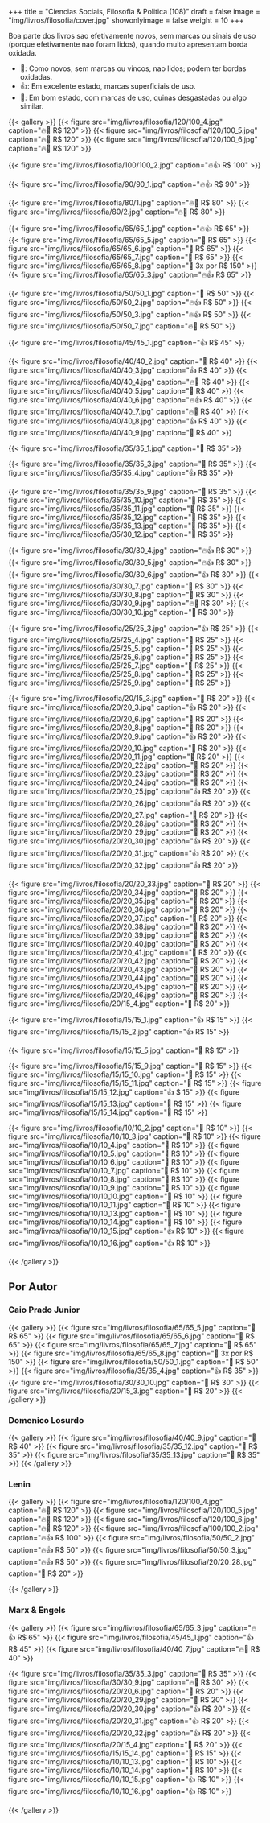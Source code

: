 +++
title = "Ciencias Sociais, Filosofia & Politica (108)"
draft = false
image = "img/livros/filosofia/cover.jpg"
showonlyimage = false
weight = 10
+++
<!--more-->

Boa parte dos livros sao efetivamente novos, sem marcas ou sinais de uso (porque efetivamente nao foram lidos), quando muito apresentam borda oxidada.

- 💖: Como novos, sem marcas ou vincos, nao lidos; podem ter bordas oxidadas.
- 👍: Em excelente estado, marcas superficiais de uso.
- 🤔: Em bom estado, com marcas de uso, quinas desgastadas ou algo similar. 

{{< gallery >}}
{{< figure src="img/livros/filosofia/120/100_4.jpg" caption="🔥💖 R$ 120" >}}
{{< figure src="img/livros/filosofia/120/100_5.jpg" caption="🔥💖 R$ 120" >}}
{{< figure src="img/livros/filosofia/120/100_6.jpg" caption="🔥💖 R$ 120" >}}

{{< figure src="img/livros/filosofia/100/100_2.jpg" caption="🔥👍 R$ 100" >}}

{{< figure src="img/livros/filosofia/90/90_1.jpg" caption="🔥👍 R$ 90" >}}

{{< figure src="img/livros/filosofia/80/1.jpg" caption="🔥🤔 R$ 80" >}}
{{< figure src="img/livros/filosofia/80/2.jpg" caption="🔥🤔 R$ 80" >}}

{{< figure src="img/livros/filosofia/65/65_1.jpg" caption="🔥👍 R$ 65" >}}
{{< figure src="img/livros/filosofia/65/65_5.jpg"  caption="💖 R$ 65" >}}
{{< figure src="img/livros/filosofia/65/65_6.jpg"  caption="💖 R$ 65" >}}
{{< figure src="img/livros/filosofia/65/65_7.jpg"  caption="💖 R$ 65" >}}
{{< figure src="img/livros/filosofia/65/65_8.jpg"  caption="💖 3x por R$ 150" >}}
{{< figure src="img/livros/filosofia/65/65_3.jpg" caption="🔥👍 R$ 65" >}}

{{< figure src="img/livros/filosofia/50/50_1.jpg" caption="💖 R$ 50" >}}
{{< figure src="img/livros/filosofia/50/50_2.jpg" caption="🔥👍 R$ 50" >}}
{{< figure src="img/livros/filosofia/50/50_3.jpg" caption="🔥👍 R$ 50" >}}
{{< figure src="img/livros/filosofia/50/50_7.jpg" caption="🔥💖 R$ 50" >}}



{{< figure src="img/livros/filosofia/45/45_1.jpg" caption="👍 R$ 45" >}}

{{< figure src="img/livros/filosofia/40/40_2.jpg" caption="🤔 R$ 40" >}}
{{< figure src="img/livros/filosofia/40/40_3.jpg" caption="👍 R$ 40" >}}
{{< figure src="img/livros/filosofia/40/40_4.jpg" caption="🔥💖 R$ 40" >}}
{{< figure src="img/livros/filosofia/40/40_5.jpg" caption="💖 R$ 40" >}}
{{< figure src="img/livros/filosofia/40/40_6.jpg" caption="🔥👍 R$ 40" >}}
{{< figure src="img/livros/filosofia/40/40_7.jpg" caption="🔥🤔 R$ 40" >}}
{{< figure src="img/livros/filosofia/40/40_8.jpg" caption="👍 R$ 40" >}}
{{< figure src="img/livros/filosofia/40/40_9.jpg" caption="💖 R$ 40" >}}

{{< figure src="img/livros/filosofia/35/35_1.jpg" caption="💖 R$ 35" >}}

{{< figure src="img/livros/filosofia/35/35_3.jpg"  caption="💖 R$ 35" >}}
{{< figure src="img/livros/filosofia/35/35_4.jpg"  caption="👍 R$ 35" >}}

{{< figure src="img/livros/filosofia/35/35_9.jpg"  caption="💖 R$ 35" >}}
{{< figure src="img/livros/filosofia/35/35_10.jpg"  caption="💖 R$ 35" >}}
{{< figure src="img/livros/filosofia/35/35_11.jpg"  caption="💖 R$ 35" >}}
{{< figure src="img/livros/filosofia/35/35_12.jpg"  caption="💖 R$ 35" >}}
{{< figure src="img/livros/filosofia/35/35_13.jpg"  caption="💖 R$ 35" >}}
{{< figure src="img/livros/filosofia/35/30_12.jpg" caption="💖 R$ 35" >}}


{{< figure src="img/livros/filosofia/30/30_4.jpg" caption="🔥👍 R$ 30" >}}
{{< figure src="img/livros/filosofia/30/30_5.jpg" caption="🔥👍 R$ 30" >}}
{{< figure src="img/livros/filosofia/30/30_6.jpg" caption="👍 R$ 30" >}}
{{< figure src="img/livros/filosofia/30/30_7.jpg" caption="💖 R$ 30" >}}
{{< figure src="img/livros/filosofia/30/30_8.jpg" caption="💖 R$ 30" >}}
{{< figure src="img/livros/filosofia/30/30_9.jpg" caption="🔥💖 R$ 30" >}}
{{< figure src="img/livros/filosofia/30/30_10.jpg" caption="💖 R$ 30" >}}




{{< figure src="img/livros/filosofia/25/25_3.jpg" caption="👍 R$ 25" >}}
{{< figure src="img/livros/filosofia/25/25_4.jpg" caption="💖 R$ 25" >}}
{{< figure src="img/livros/filosofia/25/25_5.jpg" caption="💖 R$ 25" >}}
{{< figure src="img/livros/filosofia/25/25_6.jpg" caption="🤔 R$ 25" >}}
{{< figure src="img/livros/filosofia/25/25_7.jpg" caption="💖 R$ 25" >}}
{{< figure src="img/livros/filosofia/25/25_8.jpg" caption="🤔 R$ 25" >}}
{{< figure src="img/livros/filosofia/25/25_9.jpg" caption="🤔 R$ 25" >}}


{{< figure src="img/livros/filosofia/20/15_3.jpg" caption="💖 R$ 20" >}}
{{< figure src="img/livros/filosofia/20/20_3.jpg" caption="👍 R$ 20" >}}
{{< figure src="img/livros/filosofia/20/20_6.jpg" caption="💖 R$ 20" >}}
{{< figure src="img/livros/filosofia/20/20_8.jpg" caption="💖 R$ 20" >}}
{{< figure src="img/livros/filosofia/20/20_9.jpg" caption="👍 R$ 20" >}}
{{< figure src="img/livros/filosofia/20/20_10.jpg" caption="🤔 R$ 20" >}}
{{< figure src="img/livros/filosofia/20/20_11.jpg" caption="🤔 R$ 20" >}}
{{< figure src="img/livros/filosofia/20/20_22.jpg" caption="🤔 R$ 20" >}}
{{< figure src="img/livros/filosofia/20/20_23.jpg" caption="🤔 R$ 20" >}}
{{< figure src="img/livros/filosofia/20/20_24.jpg" caption="🤔 R$ 20" >}}
{{< figure src="img/livros/filosofia/20/20_25.jpg" caption="👍 R$ 20" >}}
{{< figure src="img/livros/filosofia/20/20_26.jpg" caption="👍 R$ 20" >}}
{{< figure src="img/livros/filosofia/20/20_27.jpg" caption="🤔 R$ 20" >}}
{{< figure src="img/livros/filosofia/20/20_28.jpg" caption="🤔 R$ 20" >}}
{{< figure src="img/livros/filosofia/20/20_29.jpg" caption="🤔 R$ 20" >}}
{{< figure src="img/livros/filosofia/20/20_30.jpg" caption="👍 R$ 20" >}}
{{< figure src="img/livros/filosofia/20/20_31.jpg" caption="👍 R$ 20" >}}
{{< figure src="img/livros/filosofia/20/20_32.jpg" caption="👍 R$ 20" >}}

{{< figure src="img/livros/filosofia/20/20_33.jpg" caption="💖 R$ 20" >}}
{{< figure src="img/livros/filosofia/20/20_34.jpg" caption="💖 R$ 20" >}}
{{< figure src="img/livros/filosofia/20/20_35.jpg" caption="💖 R$ 20" >}}
{{< figure src="img/livros/filosofia/20/20_36.jpg" caption="💖 R$ 20" >}}
{{< figure src="img/livros/filosofia/20/20_37.jpg" caption="💖 R$ 20" >}}
{{< figure src="img/livros/filosofia/20/20_38.jpg" caption="💖 R$ 20" >}}
{{< figure src="img/livros/filosofia/20/20_39.jpg" caption="💖 R$ 20" >}}
{{< figure src="img/livros/filosofia/20/20_40.jpg" caption="💖 R$ 20" >}}
{{< figure src="img/livros/filosofia/20/20_41.jpg" caption="💖 R$ 20" >}}
{{< figure src="img/livros/filosofia/20/20_42.jpg" caption="💖 R$ 20" >}}
{{< figure src="img/livros/filosofia/20/20_43.jpg" caption="💖 R$ 20" >}}
{{< figure src="img/livros/filosofia/20/20_44.jpg" caption="💖 R$ 20" >}}
{{< figure src="img/livros/filosofia/20/20_45.jpg" caption="💖 R$ 20" >}}
{{< figure src="img/livros/filosofia/20/20_46.jpg" caption="💖 R$ 20" >}}
{{< figure src="img/livros/filosofia/20/15_4.jpg" caption="💖 R$ 20" >}}




{{< figure src="img/livros/filosofia/15/15_1.jpg" caption="👍 R$ 15" >}}
{{< figure src="img/livros/filosofia/15/15_2.jpg" caption="👍 R$ 15" >}}

{{< figure src="img/livros/filosofia/15/15_5.jpg" caption="💖 R$ 15" >}}

{{< figure src="img/livros/filosofia/15/15_9.jpg" caption="🤔 R$ 15" >}}
{{< figure src="img/livros/filosofia/15/15_10.jpg" caption="🤔 R$ 15" >}}
{{< figure src="img/livros/filosofia/15/15_11.jpg" caption="💖 R$ 15" >}}
{{< figure src="img/livros/filosofia/15/15_12.jpg" caption="👍 $ 15" >}}
{{< figure src="img/livros/filosofia/15/15_13.jpg" caption="🤔 R$ 15" >}}
{{< figure src="img/livros/filosofia/15/15_14.jpg" caption="🤔 R$ 15" >}}



{{< figure src="img/livros/filosofia/10/10_2.jpg" caption="🤔 R$ 10" >}}
{{< figure src="img/livros/filosofia/10/10_3.jpg" caption="🤔 R$ 10" >}}
{{< figure src="img/livros/filosofia/10/10_4.jpg" caption="🤔 R$ 10" >}}
{{< figure src="img/livros/filosofia/10/10_5.jpg" caption="💖 R$ 10" >}}
{{< figure src="img/livros/filosofia/10/10_6.jpg" caption="💖 R$ 10" >}}
{{< figure src="img/livros/filosofia/10/10_7.jpg" caption="💖 R$ 10" >}}
{{< figure src="img/livros/filosofia/10/10_8.jpg" caption="💖 R$ 10" >}}
{{< figure src="img/livros/filosofia/10/10_9.jpg" caption="💖 R$ 10" >}}
{{< figure src="img/livros/filosofia/10/10_10.jpg" caption="💖 R$ 10" >}}
{{< figure src="img/livros/filosofia/10/10_11.jpg" caption="💖 R$ 10" >}}
{{< figure src="img/livros/filosofia/10/10_13.jpg" caption="🤔 R$ 10" >}}
{{< figure src="img/livros/filosofia/10/10_14.jpg" caption="🤔 R$ 10" >}}
{{< figure src="img/livros/filosofia/10/10_15.jpg" caption="👍 R$ 10" >}}
{{< figure src="img/livros/filosofia/10/10_16.jpg" caption="👍 R$ 10" >}}

{{< /gallery >}}



## Por Autor

### Caio Prado Junior

{{< gallery >}}
{{< figure src="img/livros/filosofia/65/65_5.jpg"  caption="💖 R$ 65" >}}
{{< figure src="img/livros/filosofia/65/65_6.jpg"  caption="💖 R$ 65" >}}
{{< figure src="img/livros/filosofia/65/65_7.jpg"  caption="💖 R$ 65" >}}
{{< figure src="img/livros/filosofia/65/65_8.jpg"  caption="💖 3x por R$ 150" >}}
{{< figure src="img/livros/filosofia/50/50_1.jpg" caption="💖 R$ 50" >}}
{{< figure src="img/livros/filosofia/35/35_4.jpg"  caption="👍 R$ 35" >}}
{{< figure src="img/livros/filosofia/30/30_10.jpg" caption="💖 R$ 30" >}}
{{< figure src="img/livros/filosofia/20/15_3.jpg" caption="💖 R$ 20" >}}
{{< /gallery >}}

### Domenico Losurdo

{{< gallery >}}
{{< figure src="img/livros/filosofia/40/40_9.jpg" caption="💖 R$ 40" >}}
{{< figure src="img/livros/filosofia/35/35_12.jpg"  caption="💖 R$ 35" >}}
{{< figure src="img/livros/filosofia/35/35_13.jpg"  caption="💖 R$ 35" >}}
{{< /gallery >}}

### Lenin

{{< gallery >}}
{{< figure src="img/livros/filosofia/120/100_4.jpg" caption="🔥💖 R$ 120" >}}
{{< figure src="img/livros/filosofia/120/100_5.jpg" caption="🔥💖 R$ 120" >}}
{{< figure src="img/livros/filosofia/120/100_6.jpg" caption="🔥💖 R$ 120" >}}
{{< figure src="img/livros/filosofia/100/100_2.jpg" caption="🔥👍 R$ 100" >}}
{{< figure src="img/livros/filosofia/50/50_2.jpg" caption="🔥👍 R$ 50" >}}
{{< figure src="img/livros/filosofia/50/50_3.jpg" caption="🔥👍 R$ 50" >}}
{{< figure src="img/livros/filosofia/20/20_28.jpg" caption="🤔 R$ 20" >}}

{{< /gallery >}}

### Marx & Engels

{{< gallery >}}
{{< figure src="img/livros/filosofia/65/65_3.jpg" caption="🔥👍 R$ 65" >}}
{{< figure src="img/livros/filosofia/45/45_1.jpg" caption="👍 R$ 45" >}}
{{< figure src="img/livros/filosofia/40/40_7.jpg" caption="🔥🤔 R$ 40" >}}

{{< figure src="img/livros/filosofia/35/35_3.jpg"  caption="💖 R$ 35" >}}
{{< figure src="img/livros/filosofia/30/30_9.jpg" caption="🔥💖 R$ 30" >}}
{{< figure src="img/livros/filosofia/20/20_6.jpg" caption="💖 R$ 20" >}}
{{< figure src="img/livros/filosofia/20/20_29.jpg" caption="🤔 R$ 20" >}}
{{< figure src="img/livros/filosofia/20/20_30.jpg" caption="👍 R$ 20" >}}
{{< figure src="img/livros/filosofia/20/20_31.jpg" caption="👍 R$ 20" >}}
{{< figure src="img/livros/filosofia/20/20_32.jpg" caption="👍 R$ 20" >}}
{{< figure src="img/livros/filosofia/20/15_4.jpg" caption="💖 R$ 20" >}}
{{< figure src="img/livros/filosofia/15/15_14.jpg" caption="🤔 R$ 15" >}}
{{< figure src="img/livros/filosofia/10/10_13.jpg" caption="🤔 R$ 10" >}}
{{< figure src="img/livros/filosofia/10/10_14.jpg" caption="🤔 R$ 10" >}}
{{< figure src="img/livros/filosofia/10/10_15.jpg" caption="👍 R$ 10" >}}
{{< figure src="img/livros/filosofia/10/10_16.jpg" caption="👍 R$ 10" >}}

{{< /gallery >}}

